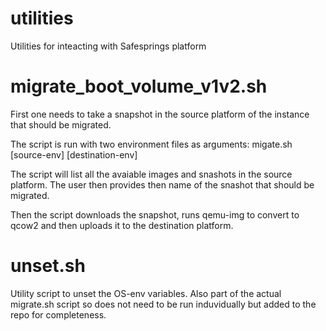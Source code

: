 # utilities
Utilities for inteacting with Safesprings platform

# migrate_boot_volume_v1v2.sh
First one needs to take a snapshot in the source platform of the instance that should be migrated.

The script is run with two environment files as arguments:
migate.sh [source-env] [destination-env]

The script will list all the avaiable images and snashots in the source platform. The user then provides then name of the snashot that should be migrated.

Then the script downloads the snapshot, runs qemu-img to convert to qcow2 and then uploads it to the destination platform.

# unset.sh
Utility script to unset the OS-env variables. Also part of the actual migrate.sh script so does not need to be run induvidually but added to the repo for completeness.
